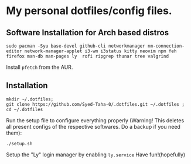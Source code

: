 # My personal dotfiles/config files.
## Software Installation for Arch based distros
```
sudo pacman -Syu base-devel github-cli networkmanager nm-connection-editor network-manager-applet i3-wm i3status kitty neovim npm feh firefox man-db man-pages ly  rofi ripgrep thunar tree valgrind
```
Install ```pfetch``` from the AUR.

## Installation
```
mkdir ~/.dotfiles;
git clone https://github.com/Syed-Taha-0/.dotfiles.git ~/.dotfiles ;
cd ~/.dotfiles
```

Run the setup file to configure everything properly (Warning! This deletes all present configs of the respective softwares.
Do a backup if you need them):
```
./setup.sh
```
Setup the "Ly" login manager by enabling ```ly.service```
Have fun!(hopefully)
